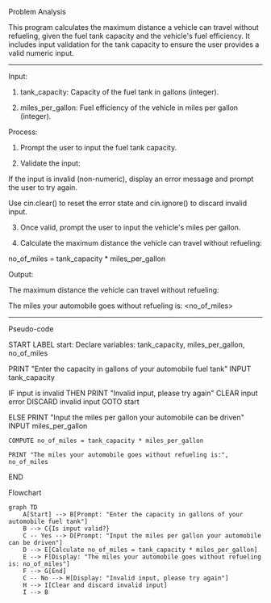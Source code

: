 Problem Analysis

This program calculates the maximum distance a vehicle can travel without refueling, given the fuel tank capacity and the vehicle's fuel efficiency. It includes input validation for the tank capacity to ensure the user provides a valid numeric input.


---

Input:

1. tank_capacity: Capacity of the fuel tank in gallons (integer).


2. miles_per_gallon: Fuel efficiency of the vehicle in miles per gallon (integer).



Process:

1. Prompt the user to input the fuel tank capacity.


2. Validate the input:

If the input is invalid (non-numeric), display an error message and prompt the user to try again.

Use cin.clear() to reset the error state and cin.ignore() to discard invalid input.



3. Once valid, prompt the user to input the vehicle's miles per gallon.


4. Calculate the maximum distance the vehicle can travel without refueling:



no_of_miles = tank_capacity * miles_per_gallon

Output:

The maximum distance the vehicle can travel without refueling:

The miles your automobile goes without refueling is: <no_of_miles>


---

Pseudo-code

START
  LABEL start:
  Declare variables: tank_capacity, miles_per_gallon, no_of_miles

  PRINT "Enter the capacity in gallons of your automobile fuel tank"
  INPUT tank_capacity

  IF input is invalid THEN
    PRINT "Invalid input, please try again"
    CLEAR input error
    DISCARD invalid input
    GOTO start

  ELSE
    PRINT "Input the miles per gallon your automobile can be driven"
    INPUT miles_per_gallon

    COMPUTE no_of_miles = tank_capacity * miles_per_gallon

    PRINT "The miles your automobile goes without refueling is:", no_of_miles
  END

Flowchart
``` mermaid
graph TD
    A[Start] --> B[Prompt: "Enter the capacity in gallons of your automobile fuel tank"]
    B --> C{Is input valid?}
    C -- Yes --> D[Prompt: "Input the miles per gallon your automobile can be driven"]
    D --> E[Calculate no_of_miles = tank_capacity * miles_per_gallon]
    E --> F[Display: "The miles your automobile goes without refueling is: no_of_miles"]
    F --> G[End]
    C -- No --> H[Display: "Invalid input, please try again"]
    H --> I[Clear and discard invalid input]
    I --> B
